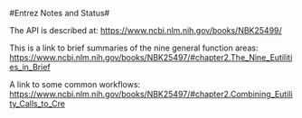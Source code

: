 #Entrez Notes and Status#

The API is described at:
https://www.ncbi.nlm.nih.gov/books/NBK25499/

This is a link to brief summaries of the nine general function areas: 
https://www.ncbi.nlm.nih.gov/books/NBK25497/#chapter2.The_Nine_Eutilities_in_Brief

A link to some common workflows:
https://www.ncbi.nlm.nih.gov/books/NBK25497/#chapter2.Combining_Eutility_Calls_to_Cre
